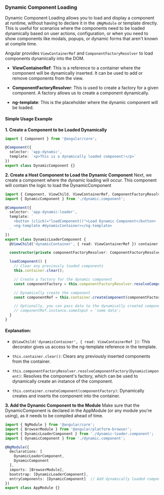 ### Dynamic Component Loading
Dynamic Component Loading allows you to load and display a component at runtime, without having to declare it in the` @NgModule` or template directly. This is useful for scenarios where the components need to be loaded dynamically based on user actions, configuration, or when you need to show components like modals, popups, or dynamic forms that aren't known at compile time.

Angular provides `ViewContainerRef` and `ComponentFactoryResolver` to load components dynamically into the DOM.

- **ViewContainerRef**: This is a reference to a container where the component will be dynamically inserted. It can be used to add or remove components from the view.

- **ComponentFactoryResolver**: This is used to create a factory for a given component. A factory allows us to create a component dynamically.

- **ng-template**: This is the placeholder where the dynamic component will be loaded.


#### Simple Usage Example
**1. Create a Component to be Loaded Dynamically**
```ts
import { Component } from '@angular/core';

@Component({
  selector: 'app-dynamic',
  template: `<p>This is a dynamically loaded component!</p>`
})
export class DynamicComponent {}
```

**2. Create a Host Component to Load the Dynamic Component**
Next, we create a component where the dynamic loading will occur. This component will contain the logic to load the DynamicComponent


```ts
import { Component, ViewChild, ViewContainerRef, ComponentFactoryResolver } from '@angular/core';
import { DynamicComponent } from './dynamic.component';

@Component({
  selector: 'app-dynamic-loader',
  template: `
    <button (click)="loadComponent()">Load Dynamic Component</button>
    <ng-template #dynamicContainer></ng-template>
  `
})
export class DynamicLoaderComponent {
  @ViewChild('dynamicContainer', { read: ViewContainerRef }) container: ViewContainerRef;

  constructor(private componentFactoryResolver: ComponentFactoryResolver) {}

  loadComponent() {
    // Clear any previously loaded components
    this.container.clear();

    // Create a factory for the dynamic component
    const componentFactory = this.componentFactoryResolver.resolveComponentFactory(DynamicComponent);

    // Dynamically create the component
    const componentRef = this.container.createComponent(componentFactory);

    // Optionally, you can pass data to the dynamically created component
    // componentRef.instance.someInput = 'some data';
  }
}
```

#### Explanation:

- `@ViewChild('dynamicContainer', { read: ViewContainerRef })`: This decorator gives us access to the ng-template reference in the template.

- `this.container.clear()`: Clears any previously inserted components from the container.

- `this.componentFactoryResolver.resolveComponentFactory(DynamicComponent)`: Resolves the component's factory, which can be used to dynamically create an instance of the component.

- `this.container.createComponent(componentFactory)`: Dynamically creates and inserts the component into the container.

**3. Add the Dynamic Component to the Module**
Make sure that the DynamicComponent is declared in the AppModule (or any module you're using), as it needs to be compiled ahead of time.

```ts
import { NgModule } from '@angular/core';
import { BrowserModule } from '@angular/platform-browser';
import { DynamicLoaderComponent } from './dynamic-loader.component';
import { DynamicComponent } from './dynamic.component';

@NgModule({
  declarations: [
    DynamicLoaderComponent,
    DynamicComponent
  ],
  imports: [BrowserModule],
  bootstrap: [DynamicLoaderComponent],
  entryComponents: [DynamicComponent]  // Add dynamically loaded components here
})
export class AppModule {}

```

